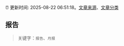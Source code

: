 :alarm_clock: 更新时间: 2025-08-22 06:51:18。[文章来源](/README.md)、[文章分类](/TAGS.md)

## 报告


> 关键字：`报告`、`月报`



